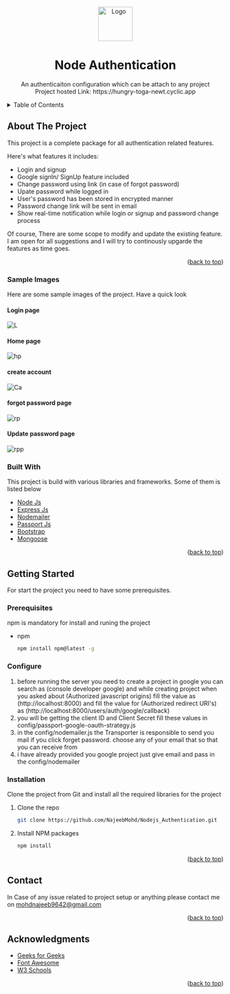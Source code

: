 


<!-- PROJECT LOGO -->
<br />
<div align="center">
  <a href="https://github.com/akg07/Node-Authentication">
    <img src="https://w7.pngwing.com/pngs/787/679/png-transparent-computer-icons-login-authentication-security-miscellaneous-logo-fingerprint.png" alt="Logo" width="80" height="80">
  </a>

  <h1 align="center">Node Authentication</h1>

  <p align="center">
    An authenticaiton configuration which can be attach to any project 
    <br>
    Project hosted Link: https://hungry-toga-newt.cyclic.app
  </p>
</div>



<!-- TABLE OF CONTENTS -->
<details>
  <summary>Table of Contents</summary>
  <ol>
    <li>
      <a href="#about-the-project">About The Project</a>
      <ul>
        <li><a href="#built-with">Built With</a></li>
      </ul>
    </li>
    <li>
      <a href="#getting-started">Getting Started</a>
      <ul>
        <li><a href="#prerequisites">Prerequisites</a></li>
        <li><a href="#installation">Installation</a></li>
      </ul>
    </li>
    <li><a href="#usage">Usage</a></li>
    <li><a href="#contact">Contact</a></li>
    <li><a href="#acknowledgments">Acknowledgments</a></li>
  </ol>
</details>



<!-- ABOUT THE PROJECT -->
## About The Project


This project is a complete package for all authentication related features.


Here's what features it includes:
* Login and signup 
* Google signIn/ SignUp feature included
* Change password using link (in case of forgot password)
* Upate password while logged in 
* User's password has been stored in encrypted manner
* Password change link will be sent in email
* Show real-time notification while login or signup and password change process


Of course, There are some scope to modify and update the existing feature. I am open for all suggestions and I will try to continously upgarde the features as time goes.


<p align="right">(<a href="#readme-top">back to top</a>)</p>

### Sample Images
Here are some sample images of the project. Have a quick look

#### Login page 

![L](https://user-images.githubusercontent.com/113420077/216622756-7a1e5d03-927f-4400-9b45-6480de0ffc6e.png)

#### Home page 

![hp](https://user-images.githubusercontent.com/113420077/216622888-e7b0af4f-ddfc-4615-9588-98ad8d29e778.png)

#### create account 

![Ca ](https://user-images.githubusercontent.com/113420077/216622941-30b831c0-43f7-44e3-8a28-cb3090f373e0.png)

#### forgot password page
![rp](https://user-images.githubusercontent.com/113420077/216623216-a8440570-3f7c-4ebc-ba5d-5cedfb59cb22.png)


#### Update password page 

![rpp](https://user-images.githubusercontent.com/113420077/216623121-2c6db182-60c6-446d-aee3-e865f5fb0a52.png)


### Built With

This project is build with various libraries and frameworks. Some of them is listed below

* [Node Js](https://nodejs.org/en/)
* [Express Js](http://expressjs.com/)
* [Nodemailer](http://nodemailer.com/about/)
* [Passport Js](https://www.passportjs.org/)
* [Bootstrap](https://getbootstrap.com/)
* [Mongoose](https://mongoosejs.com/docs/)

<p align="right">(<a href="#readme-top">back to top</a>)</p>



<!-- GETTING STARTED -->
## Getting Started

For start the project you need to have some prerequisites.

### Prerequisites
npm is mandatory for install and runing the project

* npm
  ```sh
  npm install npm@latest -g
  ```
  
  
### Configure

<ol>
   <li>before running the server you need to create a project in google you can search as (console developer google) and while creating project when you asked about (Authorized javascript origins) fill the value as (http://localhost:8000) and fill the value for (Authorized redirect URI's) as (http://localhost:8000/users/auth/google/callback)</li>
   <li>you will be getting the client ID and Client Secret fill these values in config/passport-google-oauth-strategy.js</li>
   <li>in the config/nodemailer.js the Transporter is responsible to send you mail if you click forget password. choose any of your email that so that you can receive from </li>
  <li>i have already provided you google project just give email and pass in the config/nodemailer</li>
</ol>

### Installation

Clone the project from Git and install all the required libraries for the project

1. Clone the repo
   ```sh
   git clone https://github.com/NajeebMohd/Nodejs_Authentication.git
   ```
2. Install NPM packages
   ```sh
   npm install
   ```

<p align="right">(<a href="#readme-top">back to top</a>)</p>






<!-- CONTACT -->
## Contact
In Case of any issue related to project setup or anything please contact me on mohdnajeeb9642@gmail.com 

<p align="right">(<a href="#readme-top">back to top</a>)</p>



<!-- ACKNOWLEDGMENTS -->
## Acknowledgments

* [Geeks for Geeks](https://www.geeksforgeeks.org/)
* [Font Awesome](https://fontawesome.com)
* [W3 Schools](https://www.w3schools.com)
<p align="right">(<a href="#readme-top">back to top</a>)</p>

